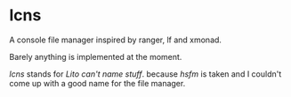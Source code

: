 # lcns
A console file manager inspired by ranger, lf and xmonad.

Barely anything is implemented at the moment.

*lcns* stands for *Lito can't name stuff*. because *hsfm* is taken and I couldn't come up with a good name for the file manager.
